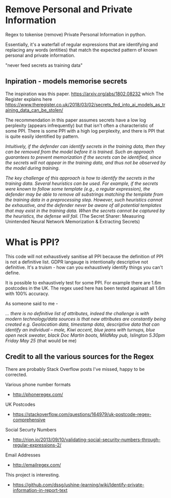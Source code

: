 # Remove Personal and Private Information

Regex to tokenise (remove) Private Personal Information in python. 

Essentially, it's a waterfall of regular expressions that are identifying and replacing any words (entities) that match the expected pattern of known personal and private information.

"never feed secrets as training data"

## Inpiration - models memorise secrets 

The inspiration was this paper. https://arxiv.org/abs/1802.08232  which The Register explains here https://www.theregister.co.uk/2018/03/02/secrets_fed_into_ai_models_as_training_data_can_be_stolen/

The recommendation in this paper assumes secrets have a low log perplexity (appears infrequently) but that isn't often a characteristic of some PPI.  There is some PPI with a high log perplexity, and there is PPI that is quite easily identified by pattern.  

*Intuitively, if the defender can identify secrets in the training data, then they can be removed from the model before it is trained. Such an approach guarantees to prevent memorization if the secrets can be identified, since the secrets will not appear in the training data, and thus not be observed by the model during training.*

*The key challenge of this approach is how to identify the secrets in the training data. Several heuristics can be used. For example, if the secrets were known to follow some template (e.g., a regular expression), the defender may be able to remove all substrings matching the template from the training data in a preprocessing step. However, such heuristics cannot be exhaustive, and the defender never be aware of all potential templates that may exist in the training data. When the secrets cannot be captured by the heuristics, the defense will fail.* (The Secret Sharer: Measuring Unintended Neural Network Memorization & Extracting Secrets)

# What is PPI?

This code will not exhaustively sanitise all PPI because the definition of PPI is not a definitive list. GDPR langauge is intentionally descriptive not definitive. It's a truism - how can you exhaustively identify things you can't define.

It is possible to exhaustively test for some PPI. For example there are 1.6m postcodes in the UK. The regex used here has been tested againast all 1.6m with 100% accuracy.

As someone said to me -

*... there is no definitive list of attributes, indeed the challenge is with modern technology/data sources is that new attributes are constantly being created e.g. Geolocation data, timestamp data, descriptive data that can identify an individual – male, Kiwi accent, blue jeans with turnups, blue open neck sweater, black Doc Martin boots, MildMay pub, Islington 5.30pm Friday May 25* (that would be me)

## Credit to all the various sources for the Regex

There are probably Stack Overflow posts I've missed, happy to be corrected.

Various phone number formats
* http://phoneregex.com/

UK Postcodes
* https://stackoverflow.com/questions/164979/uk-postcode-regex-comprehensive

Social Securty Numbers
* http://rion.io/2013/09/10/validating-social-security-numbers-through-regular-expressions-2/

Email Addresses
* http://emailregex.com/

This project is interesting.
* https://github.com/dssg/ushine-learning/wiki/Identify-private-information-in-report-text

